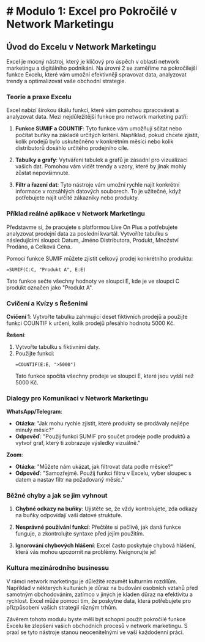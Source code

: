 # # Modulo 1: Excel pro Pokročilé v Network Marketingu

## Úvod do Excelu v Network Marketingu

Excel je mocný nástroj, který je klíčový pro úspěch v oblasti network marketingu a digitálního podnikání. Na úrovni 2 se zaměříme na pokročilejší funkce Excelu, které vám umožní efektivněji spravovat data, analyzovat trendy a optimalizovat vaše obchodní strategie.

### Teorie a praxe Excelu

Excel nabízí širokou škálu funkcí, které vám pomohou zpracovávat a analyzovat data. Mezi nejdůležitější funkce pro network marketing patří: 

1. **Funkce SUMIF a COUNTIF**: Tyto funkce vám umožňují sčítat nebo počítat buňky na základě určitých kritérií. Například, pokud chcete zjistit, kolik prodejů bylo uskutečněno v konkrétním měsíci nebo kolik distributorů dosáhlo určitého prodejního cíle.

2. **Tabulky a grafy**: Vytváření tabulek a grafů je zásadní pro vizualizaci vašich dat. Pomohou vám vidět trendy a vzory, které by jinak mohly zůstat nepovšimnuté.

3. **Filtr a řazení dat**: Tyto nástroje vám umožní rychle najít konkrétní informace v rozsáhlých datových souborech. To je užitečné, když potřebujete najít určité zákazníky nebo produkty.

### Příklad reálné aplikace v Network Marketingu

Představme si, že pracujete s platformou Live On Plus a potřebujete analyzovat prodejní data za poslední kvartál. Vytvoříte tabulku s následujícími sloupci: Datum, Jméno Distributora, Produkt, Množství Prodáno, a Celková Cena.

Pomocí funkce SUMIF můžete zjistit celkový prodej konkrétního produktu: 
```excel
=SUMIF(C:C, "Produkt A", E:E)
```
Tato funkce sečte všechny hodnoty ve sloupci E, kde je ve sloupci C produkt označen jako "Produkt A".

### Cvičení a Kvízy s Řešeními

**Cvičení 1**: Vytvořte tabulku zahrnující deset fiktivních prodejů a použijte funkci COUNTIF k určení, kolik prodejů přesáhlo hodnotu 5000 Kč.

**Řešení**: 
1. Vytvořte tabulku s fiktivními daty.
2. Použijte funkci:
   ```excel
   =COUNTIF(E:E, ">5000")
   ```
   Tato funkce spočítá všechny prodeje ve sloupci E, které jsou vyšší než 5000 Kč.

### Dialogy pro Komunikaci v Network Marketingu

**WhatsApp/Telegram**:
- **Otázka**: "Jak mohu rychle zjistit, které produkty se prodávaly nejlépe minulý měsíc?"
- **Odpověď**: "Použij funkci SUMIF pro součet prodeje podle produktů a vytvoř graf, který ti zobrazuje výsledky vizuálně."

**Zoom**:
- **Otázka**: "Můžete nám ukázat, jak filtrovat data podle měsíce?"
- **Odpověď**: "Samozřejmě. Použij funkci filtru v Excelu, vyber sloupec s datem a nastav filtr na požadovaný měsíc."

### Běžné chyby a jak se jim vyhnout

1. **Chybné odkazy na buňky**: Ujistěte se, že vždy kontrolujete, zda odkazy na buňky odpovídají vaší datové struktuře.

2. **Nesprávné používání funkcí**: Přečtěte si pečlivě, jak daná funkce funguje, a zkontrolujte syntaxe před jejím použitím.

3. **Ignorování chybových hlášení**: Excel často poskytuje chybová hlášení, která vás mohou upozornit na problémy. Neignorujte je!

### Kultura mezinárodního businessu

V rámci network marketingu je důležité rozumět kulturním rozdílům. Například v některých kulturách je důraz na budování osobních vztahů před samotným obchodováním, zatímco v jiných je kladen důraz na efektivitu a rychlost. Excel může pomoci tím, že poskytne data, která potřebujete pro přizpůsobení vašich strategií různým trhům.

Závěrem tohoto modulu byste měli být schopni použít pokročilé funkce Excelu ke zlepšení vašich obchodních procesů v network marketingu. S praxí se tyto nástroje stanou neocenitelnými ve vaší každodenní práci.